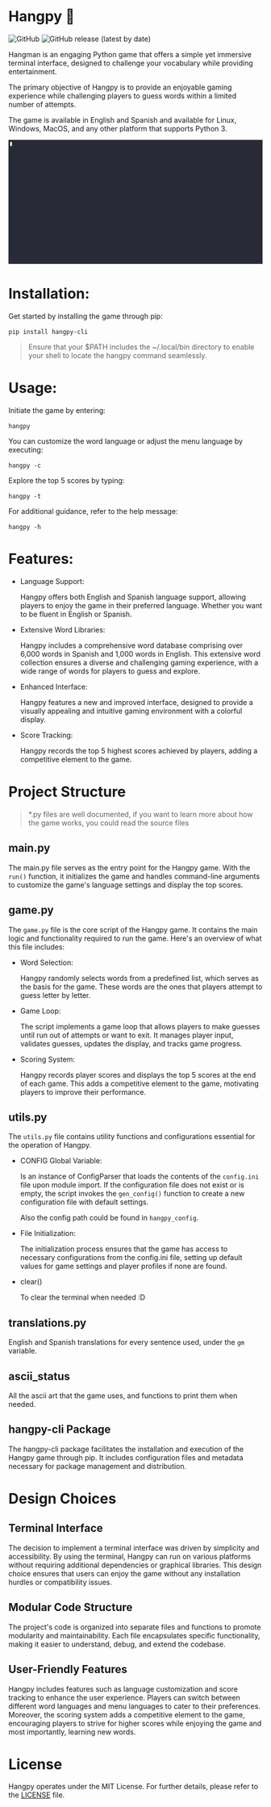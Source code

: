 # Hangpy 🐍

![GitHub](https://img.shields.io/github/license/renzofbn/hangpy) ![GitHub release (latest by date)](https://img.shields.io/github/v/release/renzofbn/hangpy)

Hangman is an engaging Python game that offers a simple yet immersive terminal interface, designed to challenge your vocabulary while providing entertainment.

The primary objective of Hangpy is to provide an enjoyable gaming experience while challenging players to guess words within a limited number of attempts.

The game is available in English and Spanish and available for Linux, Windows, MacOS, and any other platform that supports Python 3. 


![Preview Gif](https://raw.githubusercontent.com/Renzofbn/hang-py/main/preview.gif)

# Installation:

Get started by installing the game through pip:

```
pip install hangpy-cli
```

> Ensure that your $PATH includes the ~/.local/bin directory to enable your shell to locate the hangpy command seamlessly.


# Usage:

Initiate the game by entering:
```
hangpy
```

You can customize the word language or adjust the menu language by executing:
```
hangpy -c
```

Explore the top 5 scores by typing:
```
hangpy -t
```

For additional guidance, refer to the help message:
```
hangpy -h
```

# Features:
- Language Support:

    Hangpy offers both English and Spanish language support, allowing players to enjoy the game in their preferred language. Whether you want to be fluent in English or Spanish.

- Extensive Word Libraries:

    Hangpy includes a comprehensive word database comprising over 6,000 words in Spanish and 1,000 words in English. This extensive word collection ensures a diverse and challenging gaming experience, with a wide range of words for players to guess and explore.

- Enhanced Interface: 

    Hangpy features a new and improved interface, designed to provide a visually appealing and intuitive gaming environment with a colorful display.

- Score Tracking:

    Hangpy records the top 5 highest scores achieved by players, adding a competitive element to the game.

# Project Structure
> *.py files are well documented, if you want to learn more about how the game works, you could read the source files
## main.py
The main.py file serves as the entry point for the Hangpy game. With the `run()` function, it initializes the game and handles command-line arguments to customize the game's language settings and display the top scores.

## game.py
The `game.py` file is the core script of the Hangpy game. It contains the main logic and functionality required to run the game. Here's an overview of what this file includes:

- Word Selection:
    
    Hangpy randomly selects words from a predefined list, which serves as the basis for the game. These words are the ones that players attempt to guess letter by letter.

- Game Loop:
    
    The script implements a game loop that allows players to make guesses until run out of attempts or want to exit. It manages player input, validates guesses, updates the display, and tracks game progress.

- Scoring System:
    
    Hangpy records player scores and displays the top 5 scores at the end of each game. This adds a competitive element to the game, motivating players to improve their performance.

## utils.py
The `utils.py` file contains utility functions and configurations essential for the operation of Hangpy.

- CONFIG Global Variable:

    Is an instance of ConfigParser that loads the contents of the `config.ini` file upon module import. If the configuration file does not exist or is empty, the script invokes the `gen_config()` function to create a new configuration file with default settings.

    Also the config path could be found in `hangpy_config`. 

- File Initialization:

    The initialization process ensures that the game has access to necessary configurations from the config.ini file, setting up default values for game settings and player profiles if none are found.

- clear()
    
    To clear the terminal when needed :D

## translations.py
English and Spanish translations for every sentence used, under the `gm` variable.

## ascii_status
All the ascii art that the game uses, and functions to print them when needed.

## hangpy-cli Package
The hangpy-cli package facilitates the installation and execution of the Hangpy game through pip. It includes configuration files and metadata necessary for package management and distribution.


# Design Choices
## Terminal Interface
The decision to implement a terminal interface was driven by simplicity and accessibility. By using the terminal, Hangpy can run on various platforms without requiring additional dependencies or graphical libraries. This design choice ensures that users can enjoy the game without any installation hurdles or compatibility issues.

## Modular Code Structure
The project's code is organized into separate files and functions to promote modularity and maintainability. Each file encapsulates specific functionality, making it easier to understand, debug, and extend the codebase.

## User-Friendly Features
Hangpy includes features such as language customization and score tracking to enhance the user experience. Players can switch between different word languages and menu languages to cater to their preferences. Moreover, the scoring system adds a competitive element to the game, encouraging players to strive for higher scores while enjoying the game and most importantly, learning new words.



# License

Hangpy operates under the MIT License. For further details, please refer to the [LICENSE](https://github.com/renzofbn/hangpy/blob/main/LICENSE) file.
